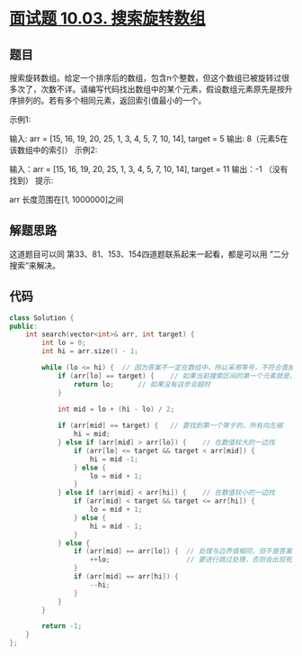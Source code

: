 # [面试题 10.03. 搜索旋转数组](https://leetcode-cn.com/problems/search-rotate-array-lcci/)

## 题目

搜索旋转数组。给定一个排序后的数组，包含n个整数，但这个数组已被旋转过很多次了，次数不详。请编写代码找出数组中的某个元素，假设数组元素原先是按升序排列的。若有多个相同元素，返回索引值最小的一个。

示例1:

 输入: arr = [15, 16, 19, 20, 25, 1, 3, 4, 5, 7, 10, 14], target = 5
 输出: 8（元素5在该数组中的索引）
示例2:

 输入：arr = [15, 16, 19, 20, 25, 1, 3, 4, 5, 7, 10, 14], target = 11
 输出：-1 （没有找到）
提示:

arr 长度范围在[1, 1000000]之间

## 解题思路

这道题目可以同 第33、81、153、154四道题联系起来一起看，都是可以用 ”二分搜索“来解决。

## 代码

``````c++
class Solution {
public:
    int search(vector<int>& arr, int target) {
        int lo = 0;
        int hi = arr.size() - 1;

        while (lo <= hi) {  // 因为答案不一定在数组中，所以采用等号，不符合直接返回 -1
            if (arr[lo] == target) {    // 如果当前搜索区间的第一个元素就是，直接俄返回
                return lo;      // 如果没有这步会超时
            }
            
            int mid = lo + (hi - lo) / 2;

            if (arr[mid] == target) {   // 要找到第一个等于的，所有向左缩
                hi = mid;
            } else if (arr[mid] > arr[lo]) {    // 在数值较大的一边找
                if (arr[lo] <= target && target < arr[mid]) {
                    hi = mid -1;
                } else {
                    lo = mid + 1;
                }
            } else if (arr[mid] < arr[hi]) {    // 在数值较小的一边找
                if (arr[mid] < target && target <= arr[hi]) {
                    lo = mid + 1;
                } else {
                    hi = mid - 1;
                }
            } else {
                if (arr[mid] == arr[lo]) {  // 处理与边界值相同，但不是答案的情况，
                    ++lo;                   // 要进行跳过处理，否则会出现死循环
                }
                if (arr[mid] == arr[hi]) {
                    --hi;
                }
            }
        }

        return -1;
    }
};
``````

